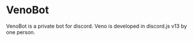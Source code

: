 # VenoBot
VenoBot is a private bot for discord. Veno is developed in discord.js v13 by one person.  
